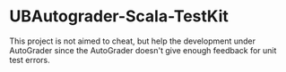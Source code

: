 # UBAutograder-Scala-TestKit

This project is not aimed to cheat, but help the development under AutoGrader since the AutoGrader doesn't give enough feedback for unit test errors.
